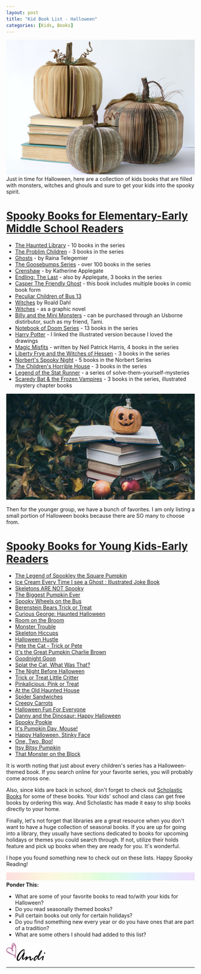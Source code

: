 ```yaml
---
layout: post
title: "Kid Book List - Halloween"
categories: [Kids, Books]
---
```

![halloweenbooks](/images/pumpkinbooks.jpg)
Just in time for Halloween, here are a collection of kids books that are filled with monsters, witches and ghouls and sure to get your kids into the spooky spirit.

# <span style="text-decoration: underline">Spooky Books for Elementary-Early Middle School Readers</span>
- [The Haunted Library](https://www.amazon.com/Haunted-Library-Dori-Hillestad-Butler-ebook/dp/B00I8R6254/ref=sr_1_1?dchild=1&keywords=the+haunted+library&qid=1601327723&s=digital-text&sr=1-1) - 10 books in the series
- [The Problim Children](https://natalielloyd.com/books/the-problim-children/) - 3 books in the series
- [Ghosts](https://www.amazon.com/Ghosts-Raina-Telgemeier-ebook/dp/B01A8Z86H0/ref=sr_1_7?dchild=1&keywords=ghost&qid=1601328026&s=digital-text&sr=1-7) - by Raina Telegemier
- [The Goosebumps Series](https://www.amazon.com/gp/product/B005E8ASEQ?ref_=dbs_m_mng_rwt_calw_tkin_6&storeType=ebooks) - over 100 books in the series
- [Crenshaw](https://www.amazon.com/gp/product/B005E8ASEQ?ref_=dbs_m_mng_rwt_calw_tkin_6&storeType=ebooks) - by Katherine Applegate
- [Endling: The Last](https://www.amazon.com/Endling-1-Last-Katherine-Applegate-ebook/dp/B0722N66GM/ref=pd_sim_351_3/131-3843125-8008732?_encoding=UTF8&pd_rd_i=B0722N66GM&pd_rd_r=db9c6152-d092-4b90-aba0-18d0fbef9906&pd_rd_w=BNmXE&pd_rd_wg=FrcAo&pf_rd_p=37f7dfa1-8c4e-4106-9502-a190ed3a2f4f&pf_rd_r=2F9MX88Q1GQBBS68MCMV&psc=1&refRID=2F9MX88Q1GQBBS68MCMV) - also by Applegate, 3 books in the series
- [Casper The Friendly Ghost](https://www.amazon.com/Casper-Friendly-Ghost-Vol-Haunted-ebook/dp/B07ZTRGX5T/ref=sr_1_1?dchild=1&keywords=casper+the+friendly+ghost+book&qid=1601328726&s=digital-text&sr=1-1) - this book includes multiple books in comic book form
- [Peculiar Children of Bus 13](https://www.amazon.com/dp/B077MG4CH6/ref=sspa_dk_detail_3?psc=1&spLa=ZW5jcnlwdGVkUXVhbGlmaWVyPUExODM5VkQwQzAwTVY3JmVuY3J5cHRlZElkPUEwMjM2NjU2SDQxTzlESDVMREREJmVuY3J5cHRlZEFkSWQ9QTAyMzQ0NjIxRkhINFlUTUdHMFYzJndpZGdldE5hbWU9c3BfZGV0YWlsMiZhY3Rpb249Y2xpY2tSZWRpcmVjdCZkb05vdExvZ0NsaWNrPXRydWU=)
- [Witches](https://www.amazon.com/Witches-Roald-Dahl/dp/014241011X/ref=sr_1_1?dchild=1&keywords=roald+dahl+witches&qid=1601329017&sr=8-1) by Roald Dahl
- [Witches](https://www.amazon.com/Witches-Graphic-Novel-Roald-Dahl/dp/1338677438/ref=pd_sbs_14_3/131-3843125-8008732?_encoding=UTF8&pd_rd_i=1338677438&pd_rd_r=7b5b7b3b-246a-4575-8fe5-e67aa50b5808&pd_rd_w=cm0Ra&pd_rd_wg=qotGU&pf_rd_p=b65ee94e-1282-43fc-a8b1-8bf931f6dfab&pf_rd_r=791W3EJVPFH6AATK9XK3&psc=1&refRID=791W3EJVPFH6AATK9XK3) - as a graphic novel
- [Billy and the Mini Monsters](Mybrilliantbooks.com) - can be purchased through an Usborne distirbutor, such as my friend, Tami.
- [Notebook of Doom Series](https://www.amazon.com/Rise-Balloon-Goons-Branches-Notebook/dp/0545493234/ref=sr_1_13?crid=33OZEDYHYBBO3&dchild=1&keywords=billy+and+the+mini+monsters&qid=1601329286&s=books&sprefix=billy+and+the+mini+m%2Cstripbooks%2C438&sr=1-13) - 13 books in the series
- [ Harry Potter](https://www.amazon.com/Harry-Potter-Sorcerers-Stone-Illustrated/dp/0545790352/ref=sr_1_3?crid=FQQJG4QKYFOC&dchild=1&keywords=harry+potter+illustrated+books&qid=1601403812&sprefix=harry+potter+illustrated%2Caps%2C183&sr=8-3) - I linked the illustrated version because I loved the drawings
- [Magic Misfits](https://www.amazon.com/gp/product/B01N4JZB3H/ref=dbs_a_def_rwt_hsch_vapi_tkin_p1_i0) - written by Neil Patrick Harris, 4 books in the series
- [Liberty Frye and the Witches of Hessen](https://www.amazon.com/dp/B0075SRW2E/ref=sspa_dk_detail_1?psc=1&spLa=ZW5jcnlwdGVkUXVhbGlmaWVyPUEzNzBOWDRFMlJVRFImZW5jcnlwdGVkSWQ9QTA0MjExMDEzSk5RRjhZME1KVTdUJmVuY3J5cHRlZEFkSWQ9QTA3OTc2ODkxVkdFV0RKVU1IMk9aJndpZGdldE5hbWU9c3BfZGV0YWlsMiZhY3Rpb249Y2xpY2tSZWRpcmVjdCZkb05vdExvZ0NsaWNrPXRydWU=) - 3 books in the series
- [Norbert's Spooky Night](https://www.amazon.com/dp/B00OV5L9NC/ref=sspa_dk_detail_3?psc=1&spLa=ZW5jcnlwdGVkUXVhbGlmaWVyPUExTFo2VzZWNlg1QUpOJmVuY3J5cHRlZElkPUExMDI3Mjc3Rk04RFpPOUUwOFdLJmVuY3J5cHRlZEFkSWQ9QTAxNTgyMTAySlNNTFpCRVc4SVRBJndpZGdldE5hbWU9c3BfZGV0YWlsMiZhY3Rpb249Y2xpY2tSZWRpcmVjdCZkb05vdExvZ0NsaWNrPXRydWU=) - 5 books in the Norbert Series
- [The Children's Horrible House](https://www.amazon.com/dp/B017ABDRA6/ref=sspa_dk_detail_2?psc=1&spLa=ZW5jcnlwdGVkUXVhbGlmaWVyPUEzSzE4WE5SQ0ZRM0dQJmVuY3J5cHRlZElkPUEwODc0NjIwMUtVRlpZRU41WDBCTyZlbmNyeXB0ZWRBZElkPUExMDExMDk4MUVQTldLTzhISkE2USZ3aWRnZXROYW1lPXNwX2RldGFpbDImYWN0aW9uPWNsaWNrUmVkaXJlY3QmZG9Ob3RMb2dDbGljaz10cnVl) - 3 books in the series
- [Legend of the Stat Runner](https://www.amazon.com/Legend-Star-Runner-Solve-Them-Yourself-Mysteries-ebook/dp/B07D1R18VQ/ref=pd_sim_351_7?_encoding=UTF8&pd_rd_i=B07D1R18VQ&pd_rd_r=2bfb57b9-af7f-4e31-bfd5-d7cb138d1795&pd_rd_w=zQk34&pd_rd_wg=vvBYS&pf_rd_p=37f7dfa1-8c4e-4106-9502-a190ed3a2f4f&pf_rd_r=QRZ3BMV5T6N0J75Z41TQ&psc=1&refRID=QRZ3BMV5T6N0J75Z41TQ) - a series of solve-them-yourself-mysteries
- [Scaredy Bat & the Frozen Vampires](https://www.amazon.com/Scaredy-Bat-Frozen-Vampires-Illustrated-ebook/dp/B07Y2TCZPP/ref=sr_1_5?dchild=1&keywords=layla+and+the+bots&qid=1601489602&s=digital-text&sr=1-5) - 3 books in the series, illustrated mystery chapter books

![halloweenbooks](/images/halloweenbooks2.jpg)

Then for the younger group, we have a bunch of favorites. I am only listing a small portion of Halloween books because there are SO many to choose from.

# <span style="text-decoration: underline">Spooky Books for Young Kids-Early Readers</span>
- [The Legend of Spookley the Square Pumpkin](https://www.amazon.com/Legend-Spookley-Square-Pumpkin/dp/B07GXZ2GTG/ref=sr_1_4?crid=3CLGKCJFC389R&dchild=1&keywords=spookley+the+square+pumpkin&qid=1601405846&sprefix=spookley%2Caps%2C172&sr=8-4)
- [Ice Cream Every Time I see a Ghost : Illustrated Joke Book](https://www.amazon.com/Ice-Cream-Every-Time-Ghost/dp/1690973633/ref=sr_1_18_sspa?crid=3URPHJX5CFOLC&dchild=1&keywords=spooky+wheels+on+the+bus&qid=1601406165&sprefix=spooky+wheels%2Caps%2C177&sr=8-18-spons&psc=1&spLa=ZW5jcnlwdGVkUXVhbGlmaWVyPUEzN1g5TUJTNjZFNjBQJmVuY3J5cHRlZElkPUEwMjA0MDY2MUpNUEM3MDBCTE01TyZlbmNyeXB0ZWRBZElkPUEwOTIzMjYyMUhaTEQ0NTQ2NVg4SyZ3aWRnZXROYW1lPXNwX2F0Zl9uZXh0JmFjdGlvbj1jbGlja1JlZGlyZWN0JmRvTm90TG9nQ2xpY2s9dHJ1ZQ==)
- [Skeletons ARE NOT Spooky](https://www.amazon.com/Skeletons-ARE-NOT-Spooky-Duds/dp/172666581X/ref=pd_bxgy_2/131-3843125-8008732?_encoding=UTF8&pd_rd_i=172666581X&pd_rd_r=2532ccfe-0532-43da-9b0f-1933ae007213&pd_rd_w=JuUTz&pd_rd_wg=LVLs1&pf_rd_p=ce6c479b-ef53-49a6-845b-bbbf35c28dd3&pf_rd_r=EFTZZZP1YAA1PHKW5B7Q&psc=1&refRID=EFTZZZP1YAA1PHKW5B7Q)
- [The Biggest Pumpkin Ever](https://www.amazon.com/Biggest-Pumpkin-Ever-Steven-Kroll/dp/0590464639/ref=sr_1_1?dchild=1&keywords=biggest+pumpkin+ever&qid=1601405912&sr=8-1)
- [Spooky Wheels on the Bus](https://www.amazon.com/Spooky-Wheels-Bus-Elizabeth-Mills/dp/0545174805/ref=sr_1_1?crid=3URPHJX5CFOLC&dchild=1&keywords=spooky+wheels+on+the+bus&qid=1601405943&sprefix=spooky+wheels%2Caps%2C177&sr=8-1)
- [Berenstein Bears Trick or Treat](https://www.amazon.com/Berenstain-Bears-Trick-Treat-First/dp/0679800913/ref=sr_1_5?crid=3URPHJX5CFOLC&dchild=1&keywords=spooky+wheels+on+the+bus&qid=1601405943&sprefix=spooky+wheels%2Caps%2C177&sr=8-5)
- [Curious George: Haunted Halloween](https://www.amazon.com/Curious-George-Haunted-Halloween-Reader/dp/0544320794/ref=sr_1_12?crid=398VB80OGSCZA&dchild=1&keywords=curious+george+halloween&qid=1601406306&sprefix=curious+george+h%2Caps%2C175&sr=8-12)
- [Room on the Broom](https://www.amazon.com/Room-Broom-Julia-Donaldson/dp/0142501123/ref=pd_bxgy_3/131-3843125-8008732?_encoding=UTF8&pd_rd_i=0142501123&pd_rd_r=2532ccfe-0532-43da-9b0f-1933ae007213&pd_rd_w=JuUTz&pd_rd_wg=LVLs1&pf_rd_p=ce6c479b-ef53-49a6-845b-bbbf35c28dd3&pf_rd_r=EFTZZZP1YAA1PHKW5B7Q&psc=1&refRID=EFTZZZP1YAA1PHKW5B7Q)
- [Monster Trouble](https://www.amazon.com/Monster-Trouble-Lane-Fredrickson/dp/1454913452/ref=sr_1_1?dchild=1&keywords=monster+trouble&qid=1601406420&sr=8-1)
- [Skeleton Hiccups](https://www.amazon.com/Skeleton-Hiccups-Margery-Cuyler/dp/1416902767/ref=sr_1_2?dchild=1&keywords=skeleton+hiccups&qid=1601406439&sr=8-2)
- [Halloween Hustle](https://www.amazon.com/Halloween-Hustle-Charlotte-Gunnufson/dp/1477817239/ref=sr_1_14?dchild=1&keywords=skeleton+hiccups&qid=1601406439&sr=8-14)
- [Pete the Cat - Trick or Pete](https://www.amazon.com/Pete-Cat-Trick-James-Dean/dp/006219870X/ref=sr_1_14?crid=3URPHJX5CFOLC&dchild=1&keywords=spooky+wheels+on+the+bus&qid=1601405943&sprefix=spooky+wheels%2Caps%2C177&sr=8-14)
- [It's the Great Pumpkin Charlie Brown](https://www.amazon.com/Great-Pumpkin-Charlie-Brown-Peanuts/dp/148143585X/ref=sr_1_13?crid=3URPHJX5CFOLC&dchild=1&keywords=spooky+wheels+on+the+bus&qid=1601405943&sprefix=spooky+wheels%2Caps%2C177&sr=8-13)
- [Goodnight Goon](https://www.amazon.com/Goodnight-Goon-Petrifying-Michael-Rex/dp/0399260110/ref=sr_1_1?dchild=1&keywords=goodnight+goon&qid=1601406496&sr=8-1)
- [Splat the Cat, What Was That?](https://www.amazon.com/Splat-Cat-What-Was-That/dp/0061978639/ref=sr_1_1?crid=2BV37YV91OIBC&dchild=1&keywords=splat+the+cat+what+was+that&qid=1601406512&sprefix=splat+the+cat+what+%2Caps%2C174&sr=8-1)
- [The Night Before Halloween](https://www.amazon.com/Night-Before-Halloween-Natasha-Wing/dp/0448419653/ref=sr_1_7?crid=3URPHJX5CFOLC&dchild=1&keywords=spooky+wheels+on+the+bus&qid=1601405943&sprefix=spooky+wheels%2Caps%2C177&sr=8-7)
- [Trick or Treat Little Critter](https://www.amazon.com/Trick-Treat-Little-Critter-Pictureback/dp/1984830716/ref=sr_1_1?crid=24PJOSD4BD026&dchild=1&keywords=trick+or+treat+little+critter+book&qid=1601406556&sprefix=trick+or+treat+little+%2Caps%2C172&sr=8-1)
- [Pinkalicious: Pink or Treat](https://www.amazon.com/Pinkalicious-Pink-Treat-Victoria-Kann/dp/0062187708/ref=sr_1_1?crid=3O9CTHBJPCVSH&dchild=1&keywords=pinkalicious+halloween+book&qid=1601406384&sprefix=pinka%2Caps%2C176&sr=8-1)
- [At the Old Haunted House](https://www.amazon.com/Old-Haunted-House-Helen-Ketteman/dp/1477847693/ref=sr_1_1?crid=27YIEL3R5YX78&dchild=1&keywords=at+the+old+haunted+house+book&qid=1601406593&sprefix=at+the+old%2Caps%2C168&sr=8-1)
- [Spider Sandwiches](https://www.amazon.com/Spider-Sandwiches-Claire-Freedman/dp/1619633647/ref=sr_1_1?dchild=1&keywords=spider+sandwiches&qid=1601406625&sr=8-1)
- [Creepy Carrots](https://www.amazon.com/Creepy-Carrots-Aaron-Reynolds/dp/1442402970/ref=sr_1_3?dchild=1&keywords=creepy+carrots&qid=1601406641&sr=8-3)
- [Halloween Fun For Everyone](https://www.amazon.com/Halloween-Everyone-Seuss-Knows-About/dp/1101934956/ref=sr_1_22?crid=1JPQWSZMQRR2S&dchild=1&keywords=cat+in+the+hat+knows+a+lot+about+halloween&qid=1601406697&sprefix=cat+in+the+hat+knows%2Caps%2C187&sr=8-22)
- [Danny and the Dinosaur: Happy Halloween](https://www.amazon.com/Danny-Dinosaur-Halloween-Syd-Hoff/dp/0062410431/ref=sr_1_4?crid=3URPHJX5CFOLC&dchild=1&keywords=spooky+wheels+on+the+bus&qid=1601405943&sprefix=spooky+wheels%2Caps%2C177&sr=8-4)
- [Spooky Pookie](https://www.amazon.com/Spooky-Pookie-Little-Sandra-Boynton/dp/1481497677/ref=sr_1_6?crid=3URPHJX5CFOLC&dchild=1&keywords=spooky+wheels+on+the+bus&qid=1601405943&sprefix=spooky+wheels%2Caps%2C177&sr=8-6)
- [It's Pumpkin Day, Mouse!](https://www.amazon.com/Its-Pumpkin-Day-Mouse-Give/dp/069401429X/ref=sr_1_8?crid=3URPHJX5CFOLC&dchild=1&keywords=spooky+wheels+on+the+bus&qid=1601405943&sprefix=spooky+wheels%2Caps%2C177&sr=8-8)
- [Happy Halloween, Stinky Face](https://www.amazon.com/Happy-Halloween-Stinky-Face-McCourt/dp/1338029207/ref=sr_1_15?crid=3URPHJX5CFOLC&dchild=1&keywords=spooky+wheels+on+the+bus&qid=1601405943&sprefix=spooky+wheels%2Caps%2C177&sr=8-15)
- [One, Two, Boo!](https://www.amazon.com/One-Two-Boo-Kristen-Depken/dp/037584418X/ref=sr_1_17?crid=3URPHJX5CFOLC&dchild=1&keywords=spooky+wheels+on+the+bus&qid=1601405943&sprefix=spooky+wheels%2Caps%2C177&sr=8-17)
- [Itsy Bitsy Pumpkin](https://www.amazon.com/Itsy-Bitsy-Pumpkin-Sonali-Fry/dp/1481405055/ref=sr_1_18?crid=3URPHJX5CFOLC&dchild=1&keywords=spooky+wheels+on+the+bus&qid=1601405943&sprefix=spooky+wheels%2Caps%2C177&sr=8-18)
- [That Monster on the Block](https://www.amazon.com/dp/B07YL8Z7LF/ref=kf_lp_desktop_sb_7)

It is worth noting that just about every children's series has a Halloween-themed book. If you search online for your favorite series, you will probably come across one. 

Also, since kids are back in school, don't forget to check out [Scholastic Books](https://clubs.scholastic.com/home) for some of these books. Your kids' school and class can get free books by ordering this way. And Scholastic has made it easy to ship books directly to your home.

Finally, let's not forget that libraries are a great resource when you don't want to have a huge collection of seasonal books. If you are up for going into a library, they usually have sections dedicated to books for upcoming holidays or themes you could search through. If not, utilize their holds feature and pick up books when they are ready for you. It's wonderful. 

I hope you found something new to check out on these lists. Happy Spooky Reading!

![header](/images/SkinnyRainbow.jpg)
**Ponder This:**
- What are some of your favorite books to read to/with your kids for Halloween?
- Do you read seasonally themed books?
- Pull certain books out only for certain holidays?
- Do you find something new every year or do you have ones that are part of a tradition?
- What are some others I should had added to this list?

![Andi](/images/andi.jpg)

----